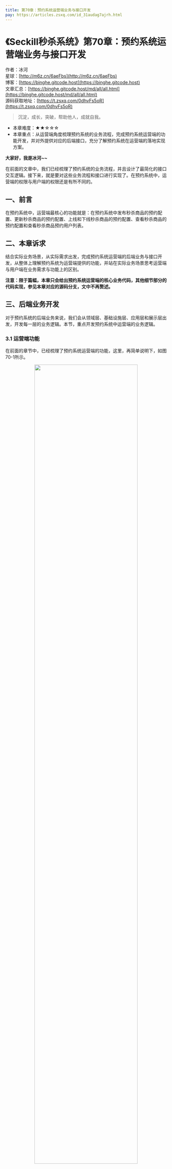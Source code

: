 ```yaml
---
title: 第70章：预约系统运营端业务与接口开发
pay: https://articles.zsxq.com/id_31audag7ajrh.html
---
```


# 《Seckill秒杀系统》第70章：预约系统运营端业务与接口开发

作者：冰河
<br/>星球：[http://m6z.cn/6aeFbs](http://m6z.cn/6aeFbs)
<br/>博客：[https://binghe.gitcode.host](https://binghe.gitcode.host)
<br/>文章汇总：[https://binghe.gitcode.host/md/all/all.html](https://binghe.gitcode.host/md/all/all.html)
<br/>源码获取地址：[https://t.zsxq.com/0dhvFs5oR](https://t.zsxq.com/0dhvFs5oR)

> 沉淀，成长，突破，帮助他人，成就自我。

* 本章难度：★★☆☆☆
* 本章重点：从运营端角度梳理预约系统的业务流程，完成预约系统运营端的功能开发，并对外提供对应的后端接口，充分了解预约系统在运营端的落地实现方案。

**大家好，我是冰河~~**

在前面的文章中，我们已经梳理了预约系统的业务流程，并且设计了最简化的接口交互逻辑。接下来，就是要对这些业务流程和接口进行实现了。在预约系统中，运营端的权限与用户端的权限还是有所不同的。

## 一、前言

在预约系统中，运营端最核心的功能就是：在预约系统中发布秒杀商品的预约配置、更新秒杀商品的预约配置、上线和下线秒杀商品的预约配置、查看秒杀商品的预约配置和查看秒杀商品预约用户列表。

## 二、本章诉求

结合实际业务场景，从实际需求出发，完成预约系统运营端的后端业务与接口开发，从整体上理解预约系统为运营端提供的功能，并站在实际业务场景思考运营端与用户端在业务需求与功能上的区别。

**注意：限于篇幅，本章只会给出预约系统运营端的核心业务代码，其他细节部分的代码实现，参见本章对应的源码分支，文中不再赘述。**

## 三、后端业务开发

对于预约系统的后端业务来说，我们会从领域层、基础设施层、应用层和展示层出发，开发每一层的业务逻辑。本节，重点开发预约系统中运营端的业务逻辑。

### 3.1 运营端功能

在前面的章节中，已经梳理了预约系统运营端的功能，这里，再简单说明下，如图70-1所示。

<div align="center">
    <img src="https://binghe.gitcode.host/images/project/seckill/scekill-2023-08-10-001.png?raw=true" width="80%">
    <br/>
</div>

可以看到，运营人员可以在预约系统中发布秒杀商品的预约配置、更新秒杀商品的预约配置、上线和下线秒杀商品的预约配置、查看秒杀商品的预约配置和查看秒杀商品预约用户列表。

**由于本节暂不涉及到用户预约商品的逻辑，所以，查看秒杀商品的预约用户列表接口，会放到预约系统用户端业务开发章节中，本章暂不赘述。**

### 3.2 领域层开发

## 查看完整文章

加入[冰河技术](http://m6z.cn/6aeFbs)知识星球，解锁完整技术文章与完整代码